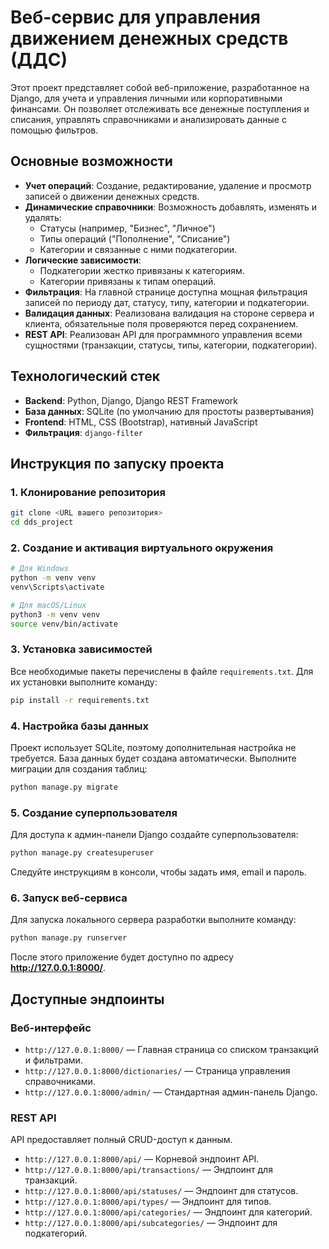 # Веб-сервис для управления движением денежных средств (ДДС)

Этот проект представляет собой веб-приложение, разработанное на Django, для учета и управления личными или корпоративными финансами. Он позволяет отслеживать все денежные поступления и списания, управлять справочниками и анализировать данные с помощью фильтров.

## Основные возможности

* **Учет операций**: Создание, редактирование, удаление и просмотр записей о движении денежных средств.
* **Динамические справочники**: Возможность добавлять, изменять и удалять:
    * Статусы (например, "Бизнес", "Личное")
    * Типы операций ("Пополнение", "Списание")
    * Категории и связанные с ними подкатегории.
* **Логические зависимости**:
    * Подкатегории жестко привязаны к категориям.
    * Категории привязаны к типам операций.
* **Фильтрация**: На главной странице доступна мощная фильтрация записей по периоду дат, статусу, типу, категории и подкатегории.
* **Валидация данных**: Реализована валидация на стороне сервера и клиента, обязательные поля проверяются перед сохранением.
* **REST API**: Реализован API для программного управления всеми сущностями (транзакции, статусы, типы, категории, подкатегории).

## Технологический стек

* **Backend**: Python, Django, Django REST Framework
* **База данных**: SQLite (по умолчанию для простоты развертывания)
* **Frontend**: HTML, CSS (Bootstrap), нативный JavaScript
* **Фильтрация**: `django-filter`

## Инструкция по запуску проекта

### 1. Клонирование репозитория

```bash
git clone <URL вашего репозитория>
cd dds_project
````

### 2\. Создание и активация виртуального окружения

```bash
# Для Windows
python -m venv venv
venv\Scripts\activate

# Для macOS/Linux
python3 -m venv venv
source venv/bin/activate
```

### 3\. Установка зависимостей

Все необходимые пакеты перечислены в файле `requirements.txt`. Для их установки выполните команду:

```bash
pip install -r requirements.txt
```

### 4\. Настройка базы данных

Проект использует SQLite, поэтому дополнительная настройка не требуется. База данных будет создана автоматически. Выполните миграции для создания таблиц:

```bash
python manage.py migrate
```

### 5\. Создание суперпользователя

Для доступа к админ-панели Django создайте суперпользователя:

```bash
python manage.py createsuperuser
```

Следуйте инструкциям в консоли, чтобы задать имя, email и пароль.

### 6\. Запуск веб-сервиса

Для запуска локального сервера разработки выполните команду:

```bash
python manage.py runserver
```

После этого приложение будет доступно по адресу **http://127.0.0.1:8000/**.

## Доступные эндпоинты

### Веб-интерфейс

  * `http://127.0.0.1:8000/` — Главная страница со списком транзакций и фильтрами.
  * `http://127.0.0.1:8000/dictionaries/` — Страница управления справочниками.
  * `http://127.0.0.1:8000/admin/` — Стандартная админ-панель Django.

### REST API

API предоставляет полный CRUD-доступ к данным.

  * `http://127.0.0.1:8000/api/` — Корневой эндпоинт API.
  * `http://127.0.0.1:8000/api/transactions/` — Эндпоинт для транзакций.
  * `http://127.0.0.1:8000/api/statuses/` — Эндпоинт для статусов.
  * `http://127.0.0.1:8000/api/types/` — Эндпоинт для типов.
  * `http://127.0.0.1:8000/api/categories/` — Эндпоинт для категорий.
  * `http://127.0.0.1:8000/api/subcategories/` — Эндпоинт для подкатегорий.
